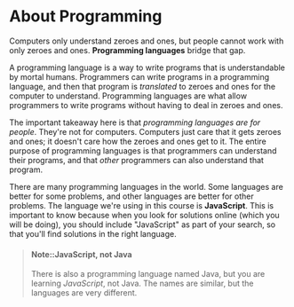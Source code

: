 # About Programming

Computers only understand zeroes and ones, but people cannot work with only zeroes and ones. **Programming languages** bridge that gap.

A programming language is a way to write programs that is understandable by mortal humans. Programmers can write programs in a programming language, and then that program is _translated_ to zeroes and ones for the computer to understand. Programming languages are what allow programmers to write programs without having to deal in zeroes and ones.

The important takeaway here is that _programming languages are for people_. They're not for computers. Computers just care that it gets zeroes and ones; it doesn't care how the zeroes and ones get to it. The entire purpose of programming languages is that programmers can understand their programs, and that _other_ programmers can also understand that program.

There are many programming languages in the world. Some languages are better for some problems, and other languages are better for other problems. The language we're using in this course is **JavaScript**. This is important to know because when you look for solutions online \(which you will be doing\), you should include "JavaScript" as part of your search, so that you'll find solutions in the right language.

> #### Note::JavaScript, not Java
> There is also a programming language named Java, but you are learning *JavaScript*, not Java. The names are similar, but the languages are very different.
